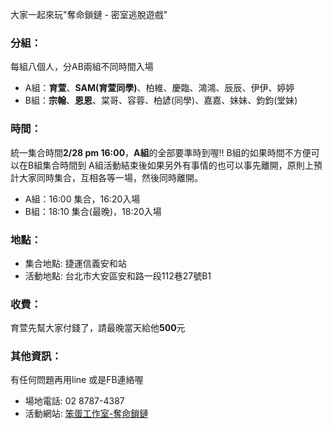 大家一起來玩"奪命鎖鏈 - 密室逃脫遊戲"

### 分組：
每組八個人，分AB兩組不同時間入場
- A組：**育萱**、**SAM(育萱同學)**、柏維、慶臨、鴻鴻、辰辰、伊伊、婷婷
- B組：**宗翰**、**恩恩**、棠哥、容蓉、柏諺(同學)、嘉嘉、妹妹、鈞鈞(堂妹)



### 時間：
統一集合時間**2/28 pm 16:00**，**A組**的全部要準時到喔!! B組的如果時間不方便可以在B組集合時間到
A組活動結束後如果另外有事情的也可以事先離開，原則上預計大家同時集合，互相各等一場，然後同時離開。

- A組：16:00 集合，16:20入場
- B組：18:10 集合(最晚)，18:20入場



### 地點：
- 集合地點: 捷運信義安和站
- 活動地點: 台北市大安區安和路一段112巷27號B1



### 收費：
育萱先幫大家付錢了，請最晚當天給他**500**元



### 其他資訊：
有任何問題再用line 或是FB連絡喔
- 場地電話: 02 8787-4387
- 活動網站: [笨蛋工作室-奪命鎖鏈](http://stupidparticl3.wix.com/stupid#!breakfree/ch0l)
